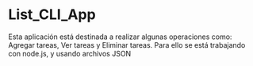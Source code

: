 # List_CLI_App
Esta aplicación está destinada a realizar algunas operaciones como: Agregar tareas, Ver tareas y Eliminar tareas. Para ello se está trabajando con node.js, y usando archivos JSON

